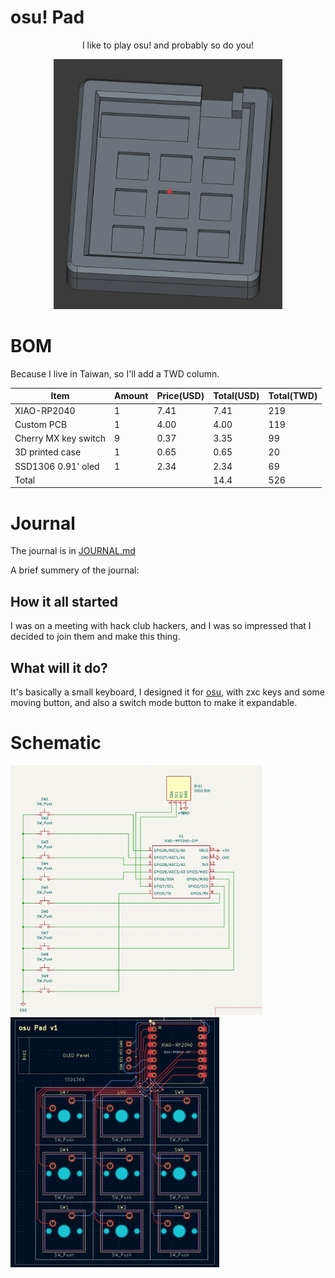 # osu! Pad

<p align="center">I like to play osu! and probably so do you!</p>

<div align="center">
    <img src="https://raw.githubusercontent.com/KnowScratcher/osuPad/refs/heads/main/img/case.png" height="400">
</div>


# BOM
Because I live in Taiwan, so I'll add a TWD column.

| Item                 | Amount | Price(USD) | Total(USD) | Total(TWD) |
| -------------------- | ------ | ---------- | ---------- | ---------- |
| XIAO-RP2040          | 1      | 7.41       | 7.41       | 219        |
| Custom PCB           | 1      | 4.00       | 4.00       | 119        |
| Cherry MX key switch | 9      | 0.37       | 3.35       | 99         |
| 3D printed case      | 1      | 0.65       | 0.65       | 20         |
| SSD1306 0.91' oled   | 1      | 2.34       | 2.34       | 69         |
| Total                |        |            | 14.4       | 526        |

# Journal
The journal is in [JOURNAL.md](JOURNAL.md)

A brief summery of the journal:

## How it all started

I was on a meeting with hack club hackers, and I was so impressed that I decided to join them and make this thing.

## What will it do?

It's basically a small keyboard, I designed it for <a target="_blank" href="https://github.com/ppy/osu">osu</a>, with zxc keys and some moving button, and also a switch mode button to make it expandable.

# Schematic

<img src="https://raw.githubusercontent.com/KnowScratcher/osuPad/refs/heads/main/img/scheme.png" height="400">

<img src="https://raw.githubusercontent.com/KnowScratcher/osuPad/refs/heads/main/img/pcb.png" height="400">
